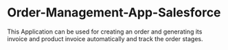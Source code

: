 # Order-Management-App-Salesforce
This Application can be used for creating an order and generating its invoice and product invoice automatically and track the order stages.
